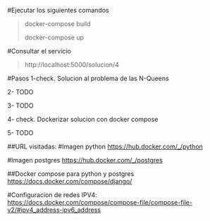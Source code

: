 #Ejecutar los siguientes comandos
> docker-compose build 
>
> docker-compose up
 

#Consultar el servicio
> http://localhost:5000/solucion/4


#Pasos 
1-check. Solucion al problema de las N-Queens

2- TODO

3- TODO

4- check. Dockerizar solucion con docker compose

5- TODO

##URL visitadas:
#Imagen python
https://hub.docker.com/_/python

#Imagen postgres
https://hub.docker.com/_/postgres

##Docker compose para python y postgres
https://docs.docker.com/compose/django/


#Configuracion de redes IPV4:
https://docs.docker.com/compose/compose-file/compose-file-v2/#ipv4_address-ipv6_address